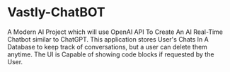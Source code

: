 # Vastly-ChatBOT
A Modern AI Project which will use OpenAI API To Create An AI Real-Time Chatbot similar to ChatGPT. This application stores User's Chats In A Database to keep track of conversations, but a user can delete them anytime. The UI is Capable of showing code blocks if requested by the User.
